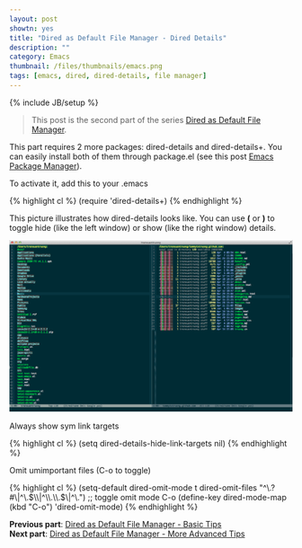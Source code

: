 ```yaml
---
layout: post
showtn: yes
title: "Dired as Default File Manager - Dired Details"
description: ""
category: Emacs
thumbnail: /files/thumbnails/emacs.png
tags: [emacs, dired, dired-details, file manager]
---
```

{% include JB/setup %}

> This post is the second part of the series
> [Dired as Default File Manager](/2013/04/24/dired-as-default-file-manager-1-introduction/).

This part requires 2 more packages: dired-details and dired-details+. You
can easily install both of them through package.el (see this post
[Emacs Package Manager](/2013/01/07/emacs-package-manager/)).

To activate it, add this to your .emacs

{% highlight cl %}
(require 'dired-details+)
{% endhighlight %}

This picture illustrates how dired-details looks like. You can use **(** or
**)** to toggle hide (like the left window) or show (like the right window) details.

<!-- more -->

![Dired mode in my Emacs](/files/2013-04-06-dired-mode-as-default-file-manager/dired.png)  

Always show sym link targets

{% highlight cl %}
(setq dired-details-hide-link-targets nil)
{% endhighlight %}

Omit umimportant files (C-o to toggle)

{% highlight cl %}
(setq-default dired-omit-mode t
				dired-omit-files "^\\.?#\\|^\\.$\\|^\\.\\.$\\|^\\.")
;; toggle omit mode C-o
(define-key dired-mode-map (kbd "C-o") 'dired-omit-mode)
{% endhighlight %}

**Previous part**:
[Dired as Default File Manager - Basic Tips](/2013/04/24/dired-as-default-file-manager-2-basic-tips/)  
**Next part**: [Dired as Default File Manager - More Advanced Tips](/2013/04/24/dired-as-default-file-manager-4-more-advanced-tips/)


